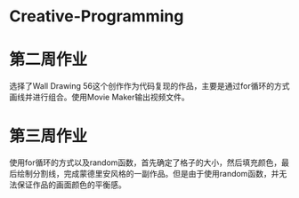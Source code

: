 # Creative-Programming
# 第二周作业
选择了Wall Drawing 56这个创作作为代码复现的作品，主要是通过for循环的方式画线并进行组合。使用Movie Maker输出视频文件。
# 第三周作业
使用for循环的方式以及random函数，首先确定了格子的大小，然后填充颜色，最后绘制分割线，完成蒙德里安风格的一副作品。但是由于使用random函数，并无法保证作品的画面颜色的平衡感。
